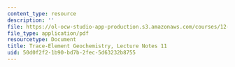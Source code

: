 ```yaml
---
content_type: resource
description: ''
file: https://ol-ocw-studio-app-production.s3.amazonaws.com/courses/12-479-trace-element-geochemistry-spring-2013/50d0f2f21b90bd7b2fec5d63232b8755_MIT12_479S13_lec11.pdf
file_type: application/pdf
resourcetype: Document
title: Trace-Element Geochemistry, Lecture Notes 11
uid: 50d0f2f2-1b90-bd7b-2fec-5d63232b8755
---
```

